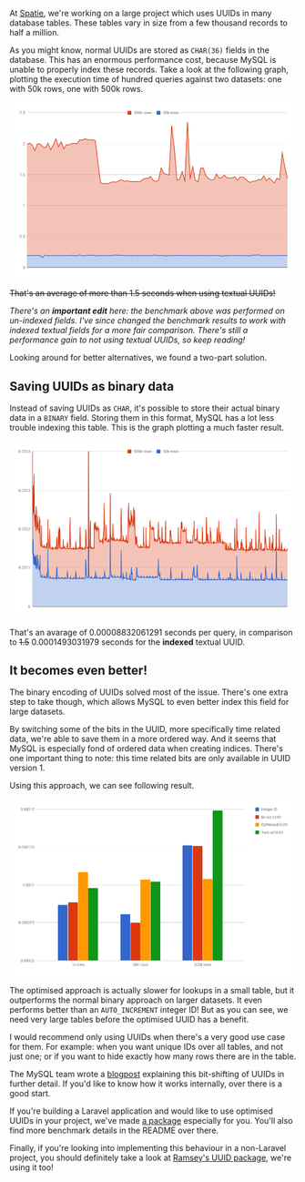 At [Spatie](*https://www.spatie.be), we're working on a large project which uses UUIDs in many database tables.
These tables vary in size from a few thousand records to half a million.

As you might know, normal UUIDs are stored as `CHAR(36)` fields in the database. 
This has an enormous performance cost, because MySQL is unable to properly index these records.
Take a look at the following graph, plotting the execution time of hundred queries against two datasets: one with 50k rows, one with 500k rows.

![Poor textual UUID performance](/resources/img/blog/binary-uuid/textual_uuid.png)

~~That's an average of more than 1.5 seconds when using textual UUIDs!~~ 

*There's an **important edit** here: the benchmark above was performed on un-indexed fields.
I've since changed the benchmark results to work with indexed textual fields for a more fair comparison.
There's still a performance gain to not using textual UUIDs, so keep reading!*

Looking around for better alternatives, we found a two-part solution.

## Saving UUIDs as binary data

Instead of saving UUIDs as `CHAR`, it's possible to store their actual binary data in a `BINARY` field. 
Storing them in this format, MySQL has a lot less trouble indexing this table. 
This is the graph plotting a much faster result.

![Binary UUIDs have a huge performance improvement](/resources/img/blog/binary-uuid/binary_uuid.png)

That's an avarage of 0.00008832061291 seconds per query, 
in comparison to ~~1.5~~ 0.0001493031979 seconds for the **indexed** textual UUID.

## It becomes even better!

The binary encoding of UUIDs solved most of the issue.
There's one extra step to take though,
which allows MySQL to even better index this field for large datasets.

By switching some of the bits in the UUID, more specifically time related data, 
we're able to save them in a more ordered way.
And it seems that MySQL is especially fond of ordered data when creating indices.
There's one important thing to note: this time related bits are only available in UUID version 1.

Using this approach, we can see following result.

![Binary UUIDs have a huge performance improvement](/resources/img/blog/binary-uuid/comparison.png)

The optimised approach is actually slower for lookups in a small table, 
but it outperforms the normal binary approach on larger datasets.
It even performs better than an `AUTO_INCREMENT` integer ID!
But as you can see, we need very large tables before the optimised UUID has a benefit.

I would recommend only using UUIDs when there's a very good use case for them.
For example: when you want unique IDs over all tables, and not just one;
or if you want to hide exactly how many rows there are in the table.

The MySQL team wrote a [blogpost](*http://mysqlserverteam.com/storing-uuid-values-in-mysql-tables/)
explaining this bit-shifting of UUIDs in further detail. 
If you'd like to know how it works internally, over there is a good start. 

If you're building a Laravel application and would like to use optimised UUIDs in your project, 
we've made [a package](*https://github.com/spatie/laravel-binary-uuid) especially for you.
You'll also find more benchmark details in the README over there.

Finally, if you're looking into implementing this behaviour in a non-Laravel project, 
you should definitely take a look at [Ramsey's UUID package](*https://github.com/ramsey/uuid), we're using it too!
